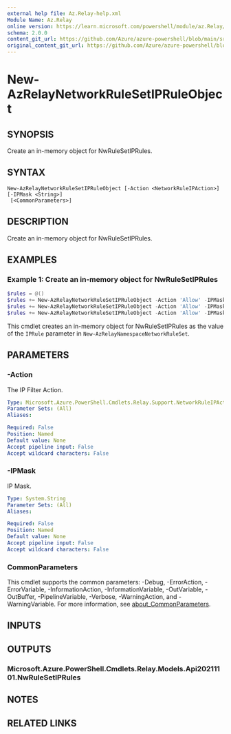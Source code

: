 ```yaml
---
external help file: Az.Relay-help.xml
Module Name: Az.Relay
online version: https://learn.microsoft.com/powershell/module/az.Relay/new-AzRelayNetworkRuleSetIPRuleObject
schema: 2.0.0
content_git_url: https://github.com/Azure/azure-powershell/blob/main/src/Relay/Relay/help/New-AzRelayNetworkRuleSetIPRuleObject.md
original_content_git_url: https://github.com/Azure/azure-powershell/blob/main/src/Relay/Relay/help/New-AzRelayNetworkRuleSetIPRuleObject.md
---
```


# New-AzRelayNetworkRuleSetIPRuleObject

## SYNOPSIS
Create an in-memory object for NwRuleSetIPRules.

## SYNTAX

```
New-AzRelayNetworkRuleSetIPRuleObject [-Action <NetworkRuleIPAction>] [-IPMask <String>]
 [<CommonParameters>]
```

## DESCRIPTION
Create an in-memory object for NwRuleSetIPRules.

## EXAMPLES

### Example 1: Create an in-memory object for NwRuleSetIPRules
```powershell
$rules = @()
$rules += New-AzRelayNetworkRuleSetIPRuleObject -Action 'Allow' -IPMask "1.1.1.1"
$rules += New-AzRelayNetworkRuleSetIPRuleObject -Action 'Allow' -IPMask "1.1.1.2"
$rules += New-AzRelayNetworkRuleSetIPRuleObject -Action 'Allow' -IPMask "1.1.1.3"
```

This cmdlet creates an in-memory object for NwRuleSetIPRules as the value of the `IPRule` parameter in `New-AzRelayNamespaceNetworkRuleSet`.

## PARAMETERS

### -Action
The IP Filter Action.

```yaml
Type: Microsoft.Azure.PowerShell.Cmdlets.Relay.Support.NetworkRuleIPAction
Parameter Sets: (All)
Aliases:

Required: False
Position: Named
Default value: None
Accept pipeline input: False
Accept wildcard characters: False
```

### -IPMask
IP Mask.

```yaml
Type: System.String
Parameter Sets: (All)
Aliases:

Required: False
Position: Named
Default value: None
Accept pipeline input: False
Accept wildcard characters: False
```

### CommonParameters
This cmdlet supports the common parameters: -Debug, -ErrorAction, -ErrorVariable, -InformationAction, -InformationVariable, -OutVariable, -OutBuffer, -PipelineVariable, -Verbose, -WarningAction, and -WarningVariable. For more information, see [about_CommonParameters](http://go.microsoft.com/fwlink/?LinkID=113216).

## INPUTS

## OUTPUTS

### Microsoft.Azure.PowerShell.Cmdlets.Relay.Models.Api20211101.NwRuleSetIPRules

## NOTES

## RELATED LINKS
